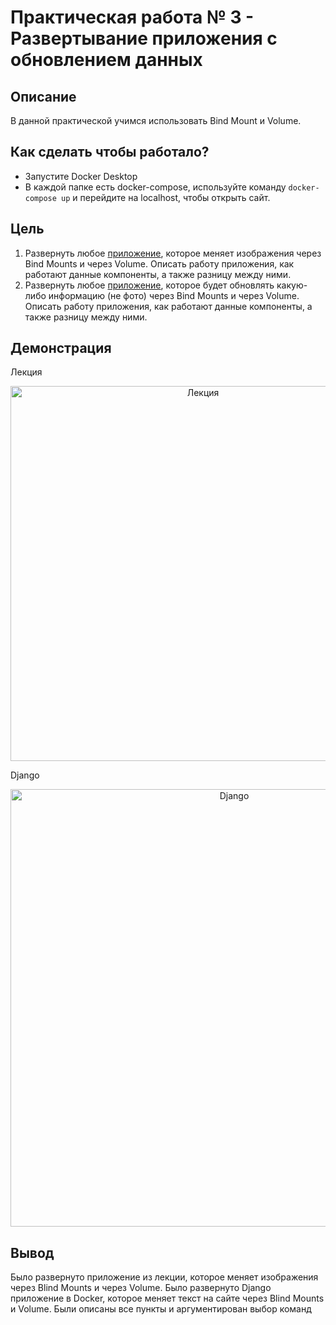 # Практическая работа № 3 - Развертывание приложения с обновлением данных

## Описание

В данной практической учимся использовать Bind Mount и Volume.

## Как сделать чтобы работало?
- Запустите Docker Desktop
- В каждой папке есть docker-compose, используйте команду `docker-compose up` и перейдите на localhost, чтобы открыть сайт.
  
## Цель

1. Развернуть любое [приложение](https://github.com/Archive-of-practical-work-for-the-MPT/Homework-Docker/tree/volumes-mounts/www), которое меняет изображения через Bind Mounts и через Volume. Описать работу приложения, как работают данные компоненты, а также разницу между ними.
2. Развернуть любое [приложение](https://github.com/Archive-of-practical-work-for-the-MPT/Homework-Docker/tree/volumes-mounts/django), которое будет обновлять какую-либо информацию (не фото) через  Bind Mounts и через Volume. Описать работу приложения, как работают данные компоненты, а также разницу между ними. 
   
## Демонстрация

Лекция
<p align="center">
      <img src="https://github.com/user-attachments/assets/ab2bd02a-67ba-4350-90cf-2f211fd3f9ef" alt="Лекция" width="600">
</p>
Django
<p align="center">
      <img src="https://github.com/user-attachments/assets/9125e7a9-fa14-4d8e-a3a9-37349a56acc7" alt="Django" width="700">
</p>

## Вывод
Было развернуто приложение из лекции, которое меняет изображения через Blind Mounts и через Volume. Было развернуто Django приложение в Docker, которое меняет текст на сайте через Blind Mounts и Volume. Были описаны все пункты и аргументирован выбор команд
